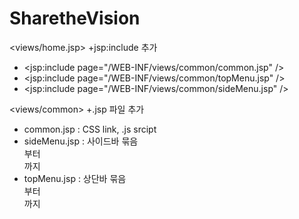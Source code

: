# SharetheVision

<views/home.jsp> 
 +jsp:include 추가
- <jsp:include page="/WEB-INF/views/common/common.jsp" />
- <jsp:include page="/WEB-INF/views/common/topMenu.jsp" />     
- <jsp:include page="/WEB-INF/views/common/sideMenu.jsp" />



<views/common>
 +.jsp 파일 추가
- common.jsp : <head> CSS link, .js srcipt </head> 
- sideMenu.jsp : 사이드바 묶음  <nav class="pcoded-navbar"> 부터 </nav> 까지
- topMenu.jsp : 상단바 묶음  <nav class="navbar header-navbar pcoded-header"> 부터 </nav>까지
